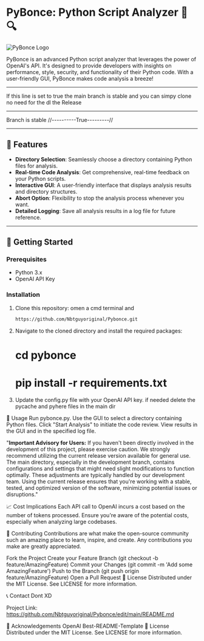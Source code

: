 # PyBonce: Python Script Analyzer 🐍🔍

![PyBonce Logo]([link_to_logo_image](https://clipart-library.com/clipart/Lcd5axbbi.htm))  

PyBonce is an advanced Python script analyzer that leverages the power of OpenAI's API. It's designed to provide developers with insights on performance, style, security, and functionality of their Python code. With a user-friendly GUI, PyBonce makes code analysis a breeze!

________________________________________________________________________________________________________________

 If this line is set to true the main branch is stable and you can simpy clone no need for the dl the Release
______________________________________________________________________________________________________________

Branch is stable //----------True---------//
________________________________________________________________________________________________________________

## 🌟 Features

- **Directory Selection**: Seamlessly choose a directory containing Python files for analysis.
- **Real-time Code Analysis**: Get comprehensive, real-time feedback on your Python scripts.
- **Interactive GUI**: A user-friendly interface that displays analysis results and directory structures.
- **Abort Option**: Flexibility to stop the analysis process whenever you want.
- **Detailed Logging**: Save all analysis results in a log file for future reference.

---

## 🚀 Getting Started

### Prerequisites

- Python 3.x
- OpenAI API Key

### Installation

1. Clone this repository:
omen a cmd terminal and 
   ```bash
   https://github.com/Nbtguyoriginal/Pybonce.git

1. Navigate to the cloned directory and install the required packages:
   # cd pybonce
   # pip install -r requirements.txt

2. Update the config.py file with your OpenAI API key.
if needed delete the pycache and pyhere files in the main dir


📖 Usage
Run pybonce.py.
Use the GUI to select a directory containing Python files.
Click "Start Analysis" to initiate the code review.
View results in the GUI and in the specified log file.

"**Important Advisory for Users:** If you haven't been directly involved in the development of this project, please exercise caution. We strongly recommend utilizing the current release version available for general use. The main directory, especially in the development branch, contains configurations and settings that might need slight modifications to function optimally. These adjustments are typically handled by our development team. Using the current release ensures that you're working with a stable, tested, and optimized version of the software, minimizing potential issues or disruptions."

📈 Cost Implications
Each API call to OpenAI incurs a cost based on the number of tokens processed. Ensure you're aware of the potential costs, especially when analyzing large codebases.

🙏 Contributing
Contributions are what make the open-source community such an amazing place to learn, inspire, and create. Any contributions you make are greatly appreciated.

Fork the Project
Create your Feature Branch (git checkout -b feature/AmazingFeature)
Commit your Changes (git commit -m 'Add some AmazingFeature')
Push to the Branch (git push origin feature/AmazingFeature)
Open a Pull Request
📜 License
Distributed under the MIT License. See LICENSE for more information.

📞 Contact
Dont XD

Project Link: https://github.com/Nbtguyoriginal/Pybonce/edit/main/README.md

🌟 Acknowledgements
OpenAI
Best-README-Template
📜 License
Distributed under the MIT License. See LICENSE for more information.


